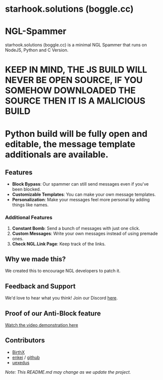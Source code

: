 # starhook.solutions (boggle.cc)

# NGL-Spammer

starhook.solutions (boggle.cc) is a minimal NGL Spammer that runs on NodeJS, Python and C Version.

# KEEP IN MIND, THE JS BUILD WILL NEVER BE OPEN SOURCE, IF YOU SOMEHOW DOWNLOADED THE SOURCE THEN IT IS A MALICIOUS BUILD
# Python build will be fully open and editable, the message template additionals are available.

## Features

- **Block Bypass**: Our spammer can still send messages even if you've been blocked.
- **Customizable Templates**: You can make your own message templates.
- **Personalization**: Make your messages feel more personal by adding things like names.

### Additional Features

1. **Constant Bomb**: Send a bunch of messages with just one click.
2. **Custom Messages**: Write your own messages instead of using premade ones.
3. **Check NGL.Link Page**: Keep track of the links.

## Why we made this?
We created this to encourage NGL developers to patch it.

## Feedback and Support

We'd love to hear what you think! Join our Discord [here](https://discord.gg/ADcQguvquv).

## Proof of our Anti-Block feature

[Watch the video demonstration here](https://github.com/BirthScripts/ngl-spammer/assets/87570691/36b73aea-c09e-4340-ab6e-876923592913)

## Contributors

- [BirthX](https://github.com/BirthScripts)
- [enkei](https://e-z.bio/lmfao) / [github](https://github.com/veteneso)
- [uexedus](https://github.com/uexeduck)

*Note: This README.md may change as we update the project.*
